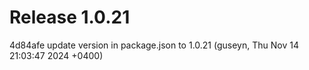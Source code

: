 # Release 1.0.21

4d84afe update version in package.json to 1.0.21 (guseyn, Thu Nov 14 21:03:47 2024 +0400)
